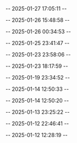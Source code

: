 -- 2025-01-27 17:05:11 -- 

-- 2025-01-26 15:48:58 -- 

-- 2025-01-26 00:34:53 -- 

-- 2025-01-25 23:41:47 -- 

-- 2025-01-23 23:58:06 -- 

-- 2025-01-23 18:17:59 -- 

-- 2025-01-19 23:34:52 -- 

-- 2025-01-14 12:50:33 -- 

-- 2025-01-14 12:50:20 -- 

-- 2025-01-13 23:25:22 -- 

-- 2025-01-12 22:46:41 -- 

-- 2025-01-12 12:28:19 -- 
